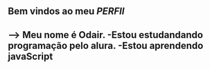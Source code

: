 ## Bem vindos ao meu *PERFIl*

-->
Meu nome é Odair.
-Estou estudandando programação pelo alura.
-Estou aprendendo javaScript
-

